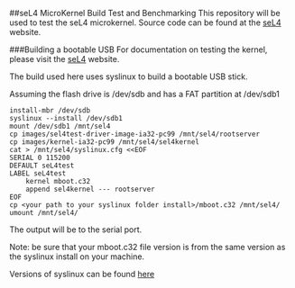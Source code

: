 ##seL4 MicroKernel Build Test and Benchmarking
This repository will be used to test the seL4 microkernel. Source code can be found at the [seL4](seL4Home) website.

[seL4Home]: http://sel4.systems 

###Building a bootable USB
For documentation on testing the kernel, please visit the [seL4](seL4Home) website.    

The build used here uses syslinux to build a bootable USB stick. 

Assuming the flash drive is /dev/sdb and has a FAT partition at /dev/sdb1

```
install-mbr /dev/sdb   
syslinux --install /dev/sdb1   
mount /dev/sdb1 /mnt/sel4  
cp images/sel4test-driver-image-ia32-pc99 /mnt/sel4/rootserver  
cp images/kernel-ia32-pc99 /mnt/sel4/sel4kernel  
cat > /mnt/sel4/syslinux.cfg <<EOF  
SERIAL 0 115200  
DEFAULT seL4test  
LABEL seL4test  
	kernel mboot.c32  
    append sel4kernel --- rootserver  
EOF  
cp <your path to your syslinux folder install>/mboot.c32 /mnt/sel4/  
umount /mnt/sel4/  
```

The output will be to the serial port. 

Note: be sure that your mboot.c32 file version is from the same version as the syslinux install on your machine.

Versions of syslinux can be found [here](syslinuxlibraries)

[syslinuxlibraries]: https://www.kernel.org/pub/linux/utils/boot/syslinux/
